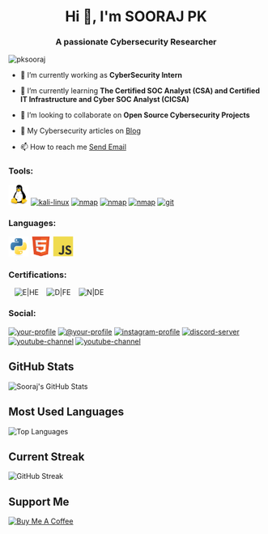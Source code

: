 <h1 align="center">Hi 👋, I'm SOORAJ PK</h1>
<h3 align="center">A passionate Cybersecurity Researcher</h3>

<p align="left"> <img src="https://komarev.com/ghpvc/?username=pksooraj&label=Profile%20views&color=0e75b6&style=flat" alt="pksooraj" /> </p>

- 🔭 I’m currently working as **CyberSecurity Intern**

- 🌱 I’m currently learning **The Certified SOC Analyst (CSA) and Certified IT Infrastructure and Cyber SOC Analyst (CICSA)**

- 👯 I’m looking to collaborate on **Open Source Cybersecurity Projects**

- 📝 My Cybersecurity  articles on <a href="http://medium.com/@soorajpk"> Blog </a>

- 📫 How to reach me <a href="mailto:soorajpk.proton.me ">Send Email</a>

<!-- - 📄 Know about my experiences [https://your-resume-link.com](https://your-resume-link.com) -->


<h3 align="left"> Tools:</h3>
<p align="left"> 

<a href="https://www.linux.org/" target="_blank"><img src="https://raw.githubusercontent.com/devicons/devicon/master/icons/linux/linux-original.svg" alt="linux" width="40" height="40"/></a> 
<a href="https://www.kali.org" target="_blank"> <img src="https://www.kali.org/images/kali-dragon-icon.svg" alt="kali-linux" width="40" height="40"/></a>
<a href="https://nmap.org" target="_blank"> <img src="https://nmap.org/images/nmap-logo-256x256.png" alt="nmap" width="40" height="40"/></a>
<a href="https://www.metasploit.com/" target="_blank"> <img src="https://www.metasploit.com/includes/images/metasploit-r7-logo.svg" alt="nmap" width="40" height="40"/></a>
<a href="https://portswigger.net/burp" target="_blank"> <img src="https://portswigger.net/images/burp-suite-small.svg" alt="nmap" width="40" height="40"/></a>
<a href="https://git-scm.com/" target="_blank"> <img src="https://www.vectorlogo.zone/logos/git-scm/git-scm-icon.svg" alt="git" width="40" height="40"/></a> 
</p>
<h3 align="left">Languages:</h3>
<p align="left"> 
<a href="https://www.python.org" target="_blank"><img src="https://raw.githubusercontent.com/devicons/devicon/master/icons/python/python-original.svg" alt="python" width="40" height="40"/></a> 
<a href="https://www.w3.org/html/" target="_blank"><img src="https://raw.githubusercontent.com/devicons/devicon/master/icons/html5/html5-original.svg" alt="html" width="40" height="40"/></a>
<a href="https://www.javascript.com" target="_blank"><img src="https://raw.githubusercontent.com/devicons/devicon/master/icons/javascript/javascript-original.svg" alt="javascript" width="40" height="40"/></a>

  
</p>

<h3 align="left">Certifications:</h3>
<p align="left">
  <!--
<img src="https://www.eccouncil.org/wp-content/uploads/2023/01/logo-small-size-12.png" alt="C|SA Logo" width="100"/> 
  &nbsp;&nbsp;
<img src="https://redteamacademy.com/wp-content/uploads/2022/10/LOGO-7.jpg" alt="CICSA Logo" width="100"/>    -->
&nbsp;&nbsp;
<img src="https://www.eccouncil.org/wp-content/uploads/2023/01/logo-small-size-18.png" alt="E|HE" width="100"/>
&nbsp;&nbsp;
<img src="https://www.eccouncil.org/wp-content/uploads/2023/01/logo-small-size-15.png" alt="D|FE" width="100"/>
&nbsp;&nbsp;
<img src="https://www.eccouncil.org/wp-content/uploads/2023/02/NDE-logo-dark.png" alt="N|DE" width="100"/>
  
</p>
<h3 align="left">Social:</h3>
<p align="left">
<a href="https://linkedin.com/in/soorajpk" target="blank"><img align="center" src="https://cdn.jsdelivr.net/npm/simple-icons@3.0.1/icons/linkedin.svg" alt="your-profile" height="30" width="40" /></a>
<a href="https://medium.com/@soorajpk" target="blank"><img align="center" src="https://cdn.jsdelivr.net/npm/simple-icons@3.0.1/icons/medium.svg" alt="@your-profile" height="30" width="40" /></a> 
<a href="https://instagram.com/soorajpk_" target="blank"><img align="center" src="https://cdn.jsdelivr.net/npm/simple-icons@3.0.1/icons/instagram.svg" alt="instagram-profile" height="30" width="40" /></a>
<a href="https://discord.gg/2hTgG26PEg" target="blank"><img align="center" src="https://cdn.jsdelivr.net/npm/simple-icons@3.0.1/icons/discord.svg" alt="discord-server" height="30" width="40" /></a>
<a href="https://youtube.com/@codenamepk" target="blank"><img align="center" src="https://cdn.jsdelivr.net/npm/simple-icons@3.0.1/icons/youtube.svg" alt="youtube-channel" height="30" width="40" /></a>
  <a href="https://github.com/pksooraj" target="blank"><img align="center" src="https://cdn.jsdelivr.net/npm/simple-icons@3.0.1/icons/github.svg" alt="youtube-channel" height="30" width="40" /></a>
</p>

<!--
<h3 align="left">Projects:</h3>
<p align="left">
<a href="https://github.com/pksooraj/network-intrusion-detection-system"><img src="https://github-readme-stats.vercel.app/api/pin/?username=your-username&repo=network-intrusion-detection-system" /></a>
</p>
<!--
<h3 align="left">Writeups:</h3>
<p align="left">
<a href="https://github.com/your-username/ctf-sql-injection"><img src="https://github-readme-stats.vercel.app/api/pin/?username=your-username&repo=ctf-sql-injection" /></a>

</p>


<!--  <p>&nbsp;<img align="center" src="https://github-readme-stats.vercel.app/api?username=your-username&show_icons=true&locale=en" alt="your-username" /></p>

-->
## GitHub Stats
![Sooraj's GitHub Stats](https://github-readme-stats.vercel.app/api?username=pksooraj&show_icons=true&theme=radical)

## Most Used Languages
![Top Languages](https://github-readme-stats.vercel.app/api/top-langs/?username=pksooraj&layout=compact&theme=radical)

## Current Streak
![GitHub Streak](https://github-readme-streak-stats.herokuapp.com/?user=pksooraj&theme=radical)

## Support Me

<a href="https://www.buymeacoffee.com/soorajpk" target="_blank"><img src="https://cdn.buymeacoffee.com/buttons/v2/default-yellow.png" alt="Buy Me A Coffee" width="200" /></a>
